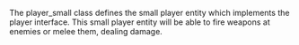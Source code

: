 The player_small class defines the small player entity which implements the player interface. This small player entity will be able to fire weapons at enemies or melee them, dealing damage.
